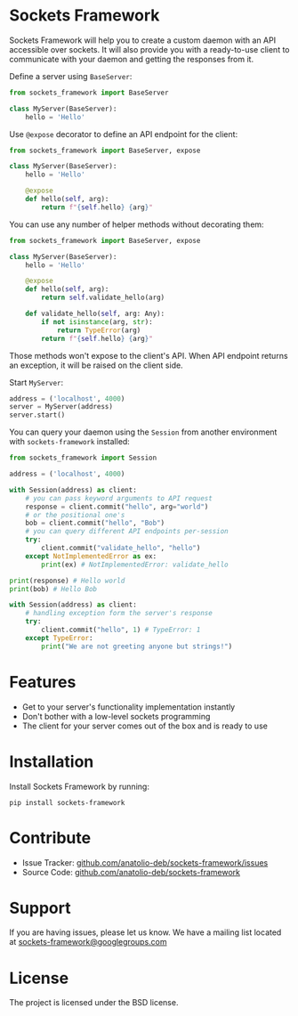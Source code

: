 # Sockets Framework

Sockets Framework will help you to create a custom daemon with an API accessible over sockets. It will also provide you with a ready-to-use client to communicate with your daemon and getting the responses from it.

Define a server using `BaseServer`:

```python
from sockets_framework import BaseServer

class MyServer(BaseServer):
    hello = 'Hello'
```

Use `@expose` decorator to define an API endpoint for the client:

```python
from sockets_framework import BaseServer, expose

class MyServer(BaseServer):
    hello = 'Hello'

    @expose
    def hello(self, arg):
        return f"{self.hello} {arg}"
```

You can use any number of helper methods without decorating them:

```python
from sockets_framework import BaseServer, expose

class MyServer(BaseServer):
    hello = 'Hello'

    @expose
    def hello(self, arg):
        return self.validate_hello(arg)

    def validate_hello(self, arg: Any):
        if not isinstance(arg, str):
            return TypeError(arg)
        return f"{self.hello} {arg}"
```

Those methods won't expose to the client's API. When API endpoint returns an exception, it will be raised on the client side.

Start `MyServer`:

```python
address = ('localhost', 4000)
server = MyServer(address)
server.start()
```

You can query your daemon using the `Session` from another environment with `sockets-framework` installed:

```python
from sockets_framework import Session

address = ('localhost', 4000)

with Session(address) as client:
    # you can pass keyword arguments to API request
    response = client.commit("hello", arg="world")
    # or the positional one's
    bob = client.commit("hello", "Bob")
    # you can query different API endpoints per-session
    try:
        client.commit("validate_hello", "hello")
    except NotImplementedError as ex:
        print(ex) # NotImplementedError: validate_hello

print(response) # Hello world
print(bob) # Hello Bob

with Session(address) as client:
    # handling exception form the server's response
    try:
        client.commit("hello", 1) # TypeError: 1
    except TypeError:
        print("We are not greeting anyone but strings!")
```

# Features

- Get to your server's functionality implementation instantly
- Don't bother with a low-level sockets programming
- The client for your server comes out of the box and is ready to use

# Installation

Install Sockets Framework by running:

```
pip install sockets-framework
```

# Contribute

- Issue Tracker: [github.com/anatolio-deb/sockets-framework/issues](https://github.com/anatolio-deb/sockets-framework/issues)
- Source Code: [github.com/anatolio-deb/sockets-framework](https://github.com/anatolio-deb/sockets-framework)

# Support

If you are having issues, please let us know.
We have a mailing list located at [sockets-framework@googlegroups.com](mailto:sockets-framework@googlegroups.com)

# License

The project is licensed under the BSD license.
